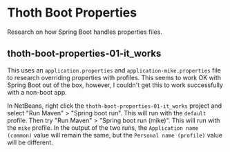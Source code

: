 # Thoth Boot Properties

Research on how Spring Boot handles properties files.

## thoth-boot-properties-01-it_works

This uses an `application.properties` and `application-mike.properties` file to
research overriding properties with profiles. This seems to work OK with 
Spring Boot out of the box, however, I couldn't get this to work successfully
with a non-boot app.

In NetBeans, right click the `thoth-boot-properties-01-it_works` project and
select "Run Maven" > "Spring boot run". This will run with the `default` profile.
Then try "Run Maven" > "Spring boot run (mike)". This will run with the 
`mike` profile.  In the output of the two runs, the `Application name (common)`
value will remain the same, but the `Personal name (profile)` value will
be different.
